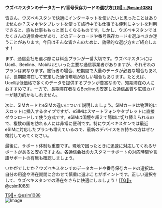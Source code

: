 **ウズベキスタンのデータカード/番号保存カードの選び方[[TG💪+ @esim1088](https://t.me/s/esim1088)]**

皆さん、ウズベキスタンで快適にインターネットを使いたいと思ったことはありませんか？スマホやタブレットを使って旅行中でも仕事でも便利にネットを利用できると、旅も仕事ももっと楽しくなるものです。しかし、ウズベキスタンではたくさんの通信会社があり、どのデータカードや番号保存カードを選ぶべきか迷うことがあります。今日はそんな皆さんのために、効果的な選び方をご紹介します！

まず、通信会社を選ぶ際には料金プランが一番大切です。ウズベキスタンにはUcell、Beeline、MobiUzといった主要な通信事業者がありますが、それぞれのプランは異なります。旅行者の場合、短期間で大量のデータが必要な場合もあれば、長期間滞在して安定した通信環境が欲しい場合もあります。たとえば、Ucellは低価格で多くのデータを提供するプランが豊富なので、短期滞在の人におすすめです。一方で、長期滞在者ならBeelineの安定した通信品質や広域カバーが魅力的かもしれません。

次に、SIMカードとeSIMの違いについて説明しましょう。SIMカードは物理的にスロットに挿入するタイプですが、eSIMはスマートフォンやタブレットに直接ダウンロードして使う方式です。eSIMは国境を超えて簡単に切り替えられるので、複数の国を訪れる人には非常に便利です。特にウズベキスタンでは最近eSIMに対応したプランも増えているので、最新のデバイスをお持ちの方はぜひ検討してみてください。

最後に、サポート体制も重要です。現地で困ったときに迅速に対応してくれるサポートがあると安心ですよね。各通信会社のカスタマーサポートの対応時間や言語サポートの有無も確認しましょう。

いかがでしたか？ウズベキスタンでのデータカードや番号保存カードの選択は、自分の用途や滞在期間に合わせて慎重に選ぶことがポイントです。正しい選択をして、ウズベキスタンでの滞在をさらに快適にしましょう！[[TG💪+ @esim1088](https://t.me/s/esim1088)]

[TG💪+ @esim1088](https://t.me/s/esim1088)  
![Image](https://i.postimg.cc/Y0z9fWf4/image.png)
